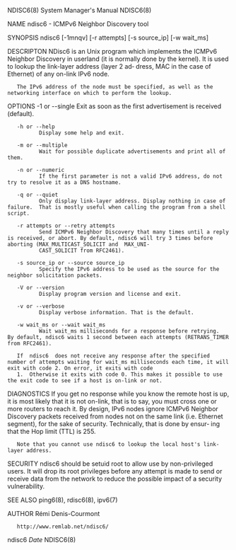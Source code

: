 NDISC6(8)                                                                         System Manager's Manual                                                                        NDISC6(8)

NAME
       ndisc6 - ICMPv6 Neighbor Discovery tool

SYNOPSIS
       ndisc6 [-1mnqv] [-r attempts] [-s source_ip] [-w wait_ms] <IPv6 address> <iface>

DESCRIPTON
       NDisc6  is an Unix program which implements the ICMPv6 Neighbor Discovery in userland (it is normally done by the kernel). It is used to lookup the link-layer address (layer 2 ad‐
       dress, MAC in the case of Ethernet) of any on-link IPv6 node.

       The IPv6 address of the node must be specified, as well as the networking interface on which to perform the lookup.

OPTIONS
       -1 or --single
              Exit as soon as the first advertisement is received (default).

       -h or --help
              Display some help and exit.

       -m or --multiple
              Wait for possible duplicate advertisements and print all of them.

       -n or --numeric
              If the first parameter is not a valid IPv6 address, do not try to resolve it as a DNS hostname.

       -q or --quiet
              Only display link-layer address. Display nothing in case of failure.  That is mostly useful when calling the program from a shell script.

       -r attempts or --retry attempts
              Send ICMPv6 Neighbor Discovery that many times until a reply is received, or abort. By default, ndisc6 will try 3 times before aborting (MAX_MULTICAST_SOLICIT and  MAX_UNI‐
              CAST_SOLICIT from RFC2461).

       -s source_ip or --source source_ip
              Specify the IPv6 address to be used as the source for the neighbor solicitation packets.

       -V or --version
              Display program version and license and exit.

       -v or --verbose
              Display verbose information. That is the default.

       -w wait_ms or --wait wait_ms
              Wait wait_ms milliseconds for a response before retrying.  By default, ndisc6 waits 1 second between each attempts (RETRANS_TIMER from RFC2461).

       If  ndisc6  does not receive any response after the specified number of attempts waiting for wait_ms milliseconds each time, it will exit with code 2. On error, it exits with code
       1.  Otherwise it exits with code 0. This makes it possible to use the exit code to see if a host is on-link or not.

DIAGNOSTICS
       If you get no response while you know the remote host is up, it is most likely that it is not on-link, that is to say, you must cross one or more routers to reach it.  By  design,
       IPv6 nodes ignore ICMPv6 Neighbor Discovery packets received from nodes not on the same link (i.e. Ethernet segment), for the sake of security. Technically, that is done by ensur‐
       ing that the Hop limit (TTL) is 255.

       Note that you cannot use ndisc6 to lookup the local host's link-layer address.

SECURITY
       ndisc6 should be setuid root to allow use by non-privileged users. It will drop its root privileges before any attempt is made to send or receive data from the network  to  reduce
       the possible impact of a security vulnerability.

SEE ALSO
       ping6(8), rdisc6(8), ipv6(7)

AUTHOR
       Rémi Denis-Courmont <remi at remlab dot net>

       http://www.remlab.net/ndisc6/

ndisc6                                                                                    $Date$                                                                                 NDISC6(8)
